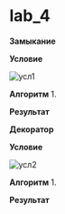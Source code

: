 # lab_4
**Замыкание**

**Условие**

![усл1](https://github.com/eternsss/lab_4/assets/155539142/1c3971ad-082c-4551-a7f5-edfa564e3b30)

**Алгоритм**
1.

**Результат**





**Декоратор**

**Условие**

![усл2](https://github.com/eternsss/lab_4/assets/155539142/5b610a33-8537-4f9e-b5c1-1f6a77a47a02)

**Алгоритм**
1.

**Результат**
